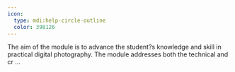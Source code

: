 ```yaml
---
icon:
  type: mdi:help-circle-outline
  color: 398126
---
```


The aim of the module is to advance the student?s knowledge and skill in practical digital photography. The module addresses both the technical and cr ... 

